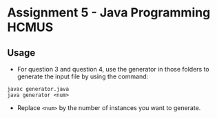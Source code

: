 # Assignment 5 - Java Programming HCMUS
## Usage
- For question 3 and question 4, use the generator in those folders to generate the input file by using the command:
```
javac generator.java
java generator <num>
```
- Replace ```<num>``` by the number of instances you want to generate.